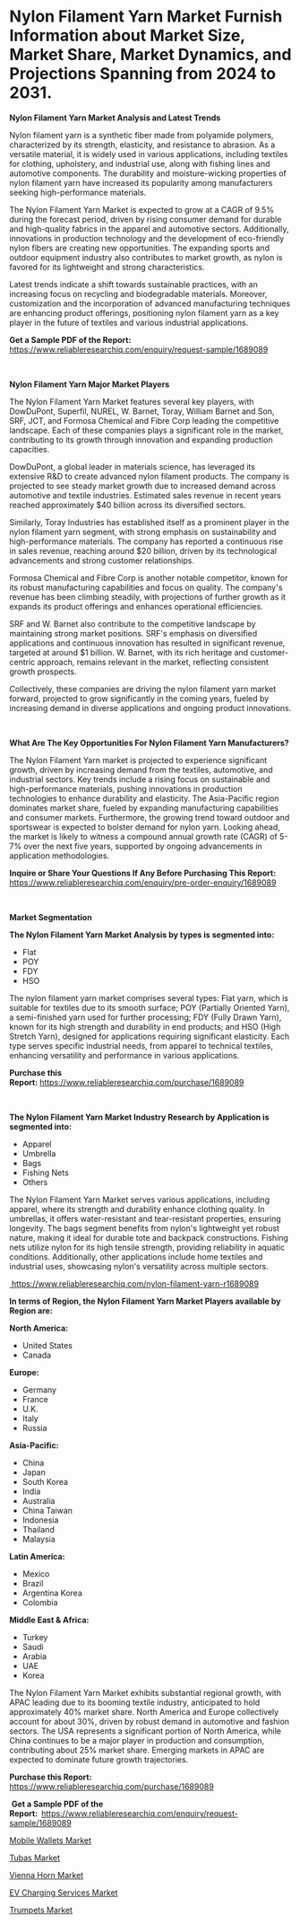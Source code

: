 <p><h1>Nylon Filament Yarn Market Furnish Information about Market Size, Market Share, Market Dynamics, and Projections Spanning from 2024 to 2031.</h1></p><p><strong>Nylon Filament Yarn Market Analysis and Latest Trends</strong></p>
<p><p>Nylon filament yarn is a synthetic fiber made from polyamide polymers, characterized by its strength, elasticity, and resistance to abrasion. As a versatile material, it is widely used in various applications, including textiles for clothing, upholstery, and industrial use, along with fishing lines and automotive components. The durability and moisture-wicking properties of nylon filament yarn have increased its popularity among manufacturers seeking high-performance materials.</p><p>The Nylon Filament Yarn Market is expected to grow at a CAGR of 9.5% during the forecast period, driven by rising consumer demand for durable and high-quality fabrics in the apparel and automotive sectors. Additionally, innovations in production technology and the development of eco-friendly nylon fibers are creating new opportunities. The expanding sports and outdoor equipment industry also contributes to market growth, as nylon is favored for its lightweight and strong characteristics.</p><p>Latest trends indicate a shift towards sustainable practices, with an increasing focus on recycling and biodegradable materials. Moreover, customization and the incorporation of advanced manufacturing techniques are enhancing product offerings, positioning nylon filament yarn as a key player in the future of textiles and various industrial applications.</p></p>
<p><strong>Get a Sample PDF of the Report:&nbsp;</strong> <a href="https://www.reliableresearchiq.com/enquiry/request-sample/1689089?utm_campaign=1137&utm_medium=2&utm_source=Github&utm_content=ia&utm_term=14112024&utm_id=nylon-filament-yarn">https://www.reliableresearchiq.com/enquiry/request-sample/1689089</a></p>
<p>&nbsp;</p>
<p><strong>Nylon Filament Yarn Major Market Players</strong></p>
<p><p>The Nylon Filament Yarn Market features several key players, with DowDuPont, Superfil, NUREL, W. Barnet, Toray, William Barnet and Son, SRF, JCT, and Formosa Chemical and Fibre Corp leading the competitive landscape. Each of these companies plays a significant role in the market, contributing to its growth through innovation and expanding production capacities.</p><p>DowDuPont, a global leader in materials science, has leveraged its extensive R&D to create advanced nylon filament products. The company is projected to see steady market growth due to increased demand across automotive and textile industries. Estimated sales revenue in recent years reached approximately $40 billion across its diversified sectors.</p><p>Similarly, Toray Industries has established itself as a prominent player in the nylon filament yarn segment, with strong emphasis on sustainability and high-performance materials. The company has reported a continuous rise in sales revenue, reaching around $20 billion, driven by its technological advancements and strong customer relationships.</p><p>Formosa Chemical and Fibre Corp is another notable competitor, known for its robust manufacturing capabilities and focus on quality. The company's revenue has been climbing steadily, with projections of further growth as it expands its product offerings and enhances operational efficiencies.</p><p>SRF and W. Barnet also contribute to the competitive landscape by maintaining strong market positions. SRF's emphasis on diversified applications and continuous innovation has resulted in significant revenue, targeted at around $1 billion. W. Barnet, with its rich heritage and customer-centric approach, remains relevant in the market, reflecting consistent growth prospects.</p><p>Collectively, these companies are driving the nylon filament yarn market forward, projected to grow significantly in the coming years, fueled by increasing demand in diverse applications and ongoing product innovations.</p></p>
<p>&nbsp;</p>
<p><strong>What Are The Key Opportunities For Nylon Filament Yarn Manufacturers?</strong></p>
<p><p>The Nylon Filament Yarn market is projected to experience significant growth, driven by increasing demand from the textiles, automotive, and industrial sectors. Key trends include a rising focus on sustainable and high-performance materials, pushing innovations in production technologies to enhance durability and elasticity. The Asia-Pacific region dominates market share, fueled by expanding manufacturing capabilities and consumer markets. Furthermore, the growing trend toward outdoor and sportswear is expected to bolster demand for nylon yarn. Looking ahead, the market is likely to witness a compound annual growth rate (CAGR) of 5-7% over the next five years, supported by ongoing advancements in application methodologies.</p></p>
<p><strong>Inquire or Share Your Questions If Any Before Purchasing This Report:</strong> <a href="https://www.reliableresearchiq.com/enquiry/pre-order-enquiry/1689089?utm_campaign=1137&utm_medium=2&utm_source=Github&utm_content=ia&utm_term=14112024&utm_id=nylon-filament-yarn">https://www.reliableresearchiq.com/enquiry/pre-order-enquiry/1689089</a></p>
<p>&nbsp;</p>
<p><strong>Market Segmentation</strong></p>
<p><strong>The Nylon Filament Yarn Market Analysis by types is segmented into:</strong></p>
<p><ul><li>Flat</li><li>POY</li><li>FDY</li><li>HSO</li></ul></p>
<p><p>The nylon filament yarn market comprises several types: Flat yarn, which is suitable for textiles due to its smooth surface; POY (Partially Oriented Yarn), a semi-finished yarn used for further processing; FDY (Fully Drawn Yarn), known for its high strength and durability in end products; and HSO (High Stretch Yarn), designed for applications requiring significant elasticity. Each type serves specific industrial needs, from apparel to technical textiles, enhancing versatility and performance in various applications.</p></p>
<p><strong>Purchase this Report:&nbsp;</strong><a href="https://www.reliableresearchiq.com/purchase/1689089?utm_campaign=1137&utm_medium=2&utm_source=Github&utm_content=ia&utm_term=14112024&utm_id=nylon-filament-yarn">https://www.reliableresearchiq.com/purchase/1689089</a></p>
<p>&nbsp;</p>
<p><strong>The Nylon Filament Yarn Market Industry Research by Application is segmented into:</strong></p>
<p><ul><li>Apparel</li><li>Umbrella</li><li>Bags</li><li>Fishing Nets</li><li>Others</li></ul></p>
<p><p>The Nylon Filament Yarn Market serves various applications, including apparel, where its strength and durability enhance clothing quality. In umbrellas, it offers water-resistant and tear-resistant properties, ensuring longevity. The bags segment benefits from nylon's lightweight yet robust nature, making it ideal for durable tote and backpack constructions. Fishing nets utilize nylon for its high tensile strength, providing reliability in aquatic conditions. Additionally, other applications include home textiles and industrial uses, showcasing nylon's versatility across multiple sectors.</p></p>
<p><a href="https://www.reliableresearchiq.com/nylon-filament-yarn-r1689089?utm_campaign=1137&utm_medium=2&utm_source=Github&utm_content=ia&utm_term=14112024&utm_id=nylon-filament-yarn">&nbsp;https://www.reliableresearchiq.com/nylon-filament-yarn-r1689089</a></p>
<p><strong>In terms of Region, the Nylon Filament Yarn Market Players available by Region are:</strong></p>
<p>
    <p> <strong> North America: </strong>
        <ul>
            <li>United States</li>
            <li>Canada</li>
        </ul>
        </p> 
    <p> <strong> Europe: </strong>
        <ul>
            <li>Germany</li>
            <li>France</li>
            <li>U.K.</li>
            <li>Italy</li>
            <li>Russia</li>
        </ul>
        </p> 
    <p> <strong> Asia-Pacific: </strong>
        <ul>
            <li>China</li>
            <li>Japan</li>
            <li>South Korea</li>
            <li>India</li>
            <li>Australia</li>
            <li>China Taiwan</li>
            <li>Indonesia</li>
            <li>Thailand</li>
            <li>Malaysia</li>
        </ul>
        </p> 
    <p> <strong> Latin America: </strong>
        <ul>
            <li>Mexico</li>
            <li>Brazil</li>
            <li>Argentina Korea</li>
            <li>Colombia</li>
        </ul>
        </p> 
    <p> <strong> Middle East & Africa: </strong>
        <ul>
            <li>Turkey</li>
            <li>Saudi</li>
            <li>Arabia</li>
            <li>UAE</li>
            <li>Korea</li>
        </ul>
    </p>
    </p>
<p><p>The Nylon Filament Yarn Market exhibits substantial regional growth, with APAC leading due to its booming textile industry, anticipated to hold approximately 40% market share. North America and Europe collectively account for about 30%, driven by robust demand in automotive and fashion sectors. The USA represents a significant portion of North America, while China continues to be a major player in production and consumption, contributing about 25% market share. Emerging markets in APAC are expected to dominate future growth trajectories.</p></p>
<p><strong>Purchase this Report: </strong><a href="https://www.reliableresearchiq.com/purchase/1689089?utm_campaign=1137&utm_medium=2&utm_source=Github&utm_content=ia&utm_term=14112024&utm_id=nylon-filament-yarn">https://www.reliableresearchiq.com/purchase/1689089</a></p>
<p>&nbsp;<strong>Get a Sample PDF of the Report:&nbsp;&nbsp;</strong><a href="https://www.reliableresearchiq.com/enquiry/request-sample/1689089?utm_campaign=1137&utm_medium=2&utm_source=Github&utm_content=ia&utm_term=14112024&utm_id=nylon-filament-yarn">https://www.reliableresearchiq.com/enquiry/request-sample/1689089</a></p>
<p><strong></strong></p>
<p><p><a href="https://issuu.com/reportprime-2/docs/mobile-wallets-market-size-2030.ppt_dee82a35fc1a9f?utm_campaign=1137&utm_medium=2&utm_source=Github&utm_content=ia&utm_term=14112024&utm_id=nylon-filament-yarn">Mobile Wallets Market</a></p><p><a href="https://www.linkedin.com/pulse/tubas-market-size-share-analysis-growth-trends-forecast-kqocc?utm_campaign=1137&utm_medium=2&utm_source=Github&utm_content=ia&utm_term=14112024&utm_id=nylon-filament-yarn">Tubas Market</a></p><p><a href="https://www.linkedin.com/pulse/vienna-horn-market-navigating-challenges-unlocking-potential-5yuhc?utm_campaign=1137&utm_medium=2&utm_source=Github&utm_content=ia&utm_term=14112024&utm_id=nylon-filament-yarn">Vienna Horn Market</a></p><p><a href="https://issuu.com/reportprime-2/docs/ev-charging-services-market-size-20_a1e9b1d57283b6?utm_campaign=1137&utm_medium=2&utm_source=Github&utm_content=ia&utm_term=14112024&utm_id=nylon-filament-yarn">EV Charging Services Market</a></p><p><a href="https://www.linkedin.com/pulse/global-trumpets-market-trends-innovations-forward-looking-xhjgc?utm_campaign=1137&utm_medium=2&utm_source=Github&utm_content=ia&utm_term=14112024&utm_id=nylon-filament-yarn">Trumpets Market</a></p></p>
